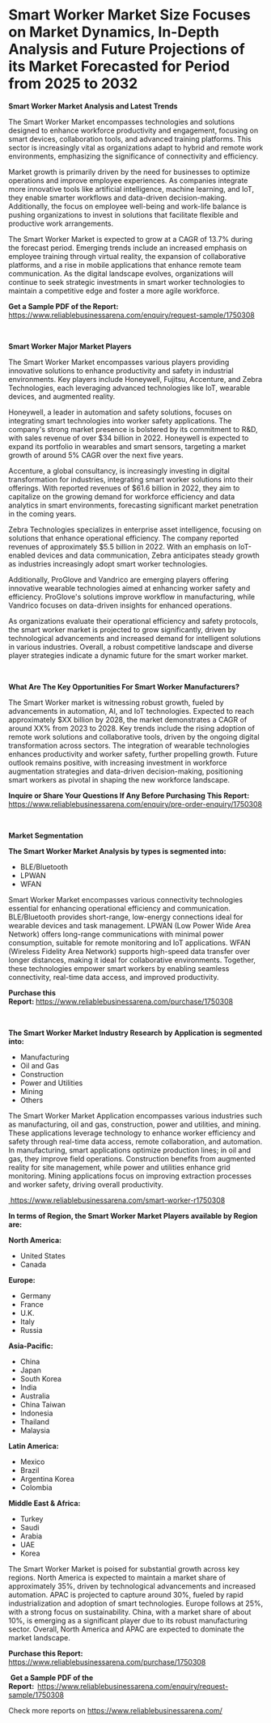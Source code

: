 <p><h1>Smart Worker Market Size Focuses on Market Dynamics, In-Depth Analysis and Future Projections of its Market Forecasted for Period from 2025 to 2032</h1></p><p><strong>Smart Worker Market Analysis and Latest Trends</strong></p>
<p><p>The Smart Worker Market encompasses technologies and solutions designed to enhance workforce productivity and engagement, focusing on smart devices, collaboration tools, and advanced training platforms. This sector is increasingly vital as organizations adapt to hybrid and remote work environments, emphasizing the significance of connectivity and efficiency.</p><p>Market growth is primarily driven by the need for businesses to optimize operations and improve employee experiences. As companies integrate more innovative tools like artificial intelligence, machine learning, and IoT, they enable smarter workflows and data-driven decision-making. Additionally, the focus on employee well-being and work-life balance is pushing organizations to invest in solutions that facilitate flexible and productive work arrangements.</p><p>The Smart Worker Market is expected to grow at a CAGR of 13.7% during the forecast period. Emerging trends include an increased emphasis on employee training through virtual reality, the expansion of collaborative platforms, and a rise in mobile applications that enhance remote team communication. As the digital landscape evolves, organizations will continue to seek strategic investments in smart worker technologies to maintain a competitive edge and foster a more agile workforce.</p></p>
<p><strong>Get a Sample PDF of the Report:&nbsp;</strong> <a href="https://www.reliablebusinessarena.com/enquiry/request-sample/1750308?utm_campaign=1420&utm_medium=2&utm_source=Github&utm_content=ia&utm_term=15022025&utm_id=smart-worker">https://www.reliablebusinessarena.com/enquiry/request-sample/1750308</a></p>
<p>&nbsp;</p>
<p><strong>Smart Worker Major Market Players</strong></p>
<p><p>The Smart Worker Market encompasses various players providing innovative solutions to enhance productivity and safety in industrial environments. Key players include Honeywell, Fujitsu, Accenture, and Zebra Technologies, each leveraging advanced technologies like IoT, wearable devices, and augmented reality.</p><p>Honeywell, a leader in automation and safety solutions, focuses on integrating smart technologies into worker safety applications. The company's strong market presence is bolstered by its commitment to R&D, with sales revenue of over $34 billion in 2022. Honeywell is expected to expand its portfolio in wearables and smart sensors, targeting a market growth of around 5% CAGR over the next five years.</p><p>Accenture, a global consultancy, is increasingly investing in digital transformation for industries, integrating smart worker solutions into their offerings. With reported revenues of $61.6 billion in 2022, they aim to capitalize on the growing demand for workforce efficiency and data analytics in smart environments, forecasting significant market penetration in the coming years.</p><p>Zebra Technologies specializes in enterprise asset intelligence, focusing on solutions that enhance operational efficiency. The company reported revenues of approximately $5.5 billion in 2022. With an emphasis on IoT-enabled devices and data communication, Zebra anticipates steady growth as industries increasingly adopt smart worker technologies.</p><p>Additionally, ProGlove and Vandrico are emerging players offering innovative wearable technologies aimed at enhancing worker safety and efficiency. ProGlove's solutions improve workflow in manufacturing, while Vandrico focuses on data-driven insights for enhanced operations.</p><p>As organizations evaluate their operational efficiency and safety protocols, the smart worker market is projected to grow significantly, driven by technological advancements and increased demand for intelligent solutions in various industries. Overall, a robust competitive landscape and diverse player strategies indicate a dynamic future for the smart worker market.</p></p>
<p>&nbsp;</p>
<p><strong>What Are The Key Opportunities For Smart Worker Manufacturers?</strong></p>
<p><p>The Smart Worker market is witnessing robust growth, fueled by advancements in automation, AI, and IoT technologies. Expected to reach approximately $XX billion by 2028, the market demonstrates a CAGR of around XX% from 2023 to 2028. Key trends include the rising adoption of remote work solutions and collaborative tools, driven by the ongoing digital transformation across sectors. The integration of wearable technologies enhances productivity and worker safety, further propelling growth. Future outlook remains positive, with increasing investment in workforce augmentation strategies and data-driven decision-making, positioning smart workers as pivotal in shaping the new workforce landscape.</p></p>
<p><strong>Inquire or Share Your Questions If Any Before Purchasing This Report:</strong> <a href="https://www.reliablebusinessarena.com/enquiry/pre-order-enquiry/1750308?utm_campaign=1420&utm_medium=2&utm_source=Github&utm_content=ia&utm_term=15022025&utm_id=smart-worker">https://www.reliablebusinessarena.com/enquiry/pre-order-enquiry/1750308</a></p>
<p>&nbsp;</p>
<p><strong>Market Segmentation</strong></p>
<p><strong>The Smart Worker Market Analysis by types is segmented into:</strong></p>
<p><ul><li>BLE/Bluetooth</li><li>LPWAN</li><li>WFAN</li></ul></p>
<p><p>Smart Worker Market encompasses various connectivity technologies essential for enhancing operational efficiency and communication. BLE/Bluetooth provides short-range, low-energy connections ideal for wearable devices and task management. LPWAN (Low Power Wide Area Network) offers long-range communications with minimal power consumption, suitable for remote monitoring and IoT applications. WFAN (Wireless Fidelity Area Network) supports high-speed data transfer over longer distances, making it ideal for collaborative environments. Together, these technologies empower smart workers by enabling seamless connectivity, real-time data access, and improved productivity.</p></p>
<p><strong>Purchase this Report:&nbsp;</strong><a href="https://www.reliablebusinessarena.com/purchase/1750308?utm_campaign=1420&utm_medium=2&utm_source=Github&utm_content=ia&utm_term=15022025&utm_id=smart-worker">https://www.reliablebusinessarena.com/purchase/1750308</a></p>
<p>&nbsp;</p>
<p><strong>The Smart Worker Market Industry Research by Application is segmented into:</strong></p>
<p><ul><li>Manufacturing</li><li>Oil and Gas</li><li>Construction</li><li>Power and Utilities</li><li>Mining</li><li>Others</li></ul></p>
<p><p>The Smart Worker Market Application encompasses various industries such as manufacturing, oil and gas, construction, power and utilities, and mining. These applications leverage technology to enhance worker efficiency and safety through real-time data access, remote collaboration, and automation. In manufacturing, smart applications optimize production lines; in oil and gas, they improve field operations. Construction benefits from augmented reality for site management, while power and utilities enhance grid monitoring. Mining applications focus on improving extraction processes and worker safety, driving overall productivity.</p></p>
<p><a href="https://www.reliablebusinessarena.com/smart-worker-r1750308?utm_campaign=1420&utm_medium=2&utm_source=Github&utm_content=ia&utm_term=15022025&utm_id=smart-worker">&nbsp;https://www.reliablebusinessarena.com/smart-worker-r1750308</a></p>
<p><strong>In terms of Region, the Smart Worker Market Players available by Region are:</strong></p>
<p>
    <p> <strong> North America: </strong>
        <ul>
            <li>United States</li>
            <li>Canada</li>
        </ul>
        </p> 
    <p> <strong> Europe: </strong>
        <ul>
            <li>Germany</li>
            <li>France</li>
            <li>U.K.</li>
            <li>Italy</li>
            <li>Russia</li>
        </ul>
        </p> 
    <p> <strong> Asia-Pacific: </strong>
        <ul>
            <li>China</li>
            <li>Japan</li>
            <li>South Korea</li>
            <li>India</li>
            <li>Australia</li>
            <li>China Taiwan</li>
            <li>Indonesia</li>
            <li>Thailand</li>
            <li>Malaysia</li>
        </ul>
        </p> 
    <p> <strong> Latin America: </strong>
        <ul>
            <li>Mexico</li>
            <li>Brazil</li>
            <li>Argentina Korea</li>
            <li>Colombia</li>
        </ul>
        </p> 
    <p> <strong> Middle East & Africa: </strong>
        <ul>
            <li>Turkey</li>
            <li>Saudi</li>
            <li>Arabia</li>
            <li>UAE</li>
            <li>Korea</li>
        </ul>
    </p>
    </p>
<p><p>The Smart Worker Market is poised for substantial growth across key regions. North America is expected to maintain a market share of approximately 35%, driven by technological advancements and increased automation. APAC is projected to capture around 30%, fueled by rapid industrialization and adoption of smart technologies. Europe follows at 25%, with a strong focus on sustainability. China, with a market share of about 10%, is emerging as a significant player due to its robust manufacturing sector. Overall, North America and APAC are expected to dominate the market landscape.</p></p>
<p><strong>Purchase this Report: </strong><a href="https://www.reliablebusinessarena.com/purchase/1750308?utm_campaign=1420&utm_medium=2&utm_source=Github&utm_content=ia&utm_term=15022025&utm_id=smart-worker">https://www.reliablebusinessarena.com/purchase/1750308</a></p>
<p>&nbsp;<strong>Get a Sample PDF of the Report:&nbsp;&nbsp;</strong><a href="https://www.reliablebusinessarena.com/enquiry/request-sample/1750308?utm_campaign=1420&utm_medium=2&utm_source=Github&utm_content=ia&utm_term=15022025&utm_id=smart-worker">https://www.reliablebusinessarena.com/enquiry/request-sample/1750308</a></p>
<p><strong></strong></p>
<p>Check more reports on <a href="https://www.reliablebusinessarena.com/?utm_campaign=1420&utm_medium=2&utm_source=Github&utm_content=ia&utm_term=15022025&utm_id=smart-worker">https://www.reliablebusinessarena.com/</a></p>